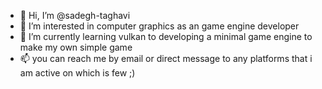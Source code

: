 - 👋 Hi, I’m @sadegh-taghavi
- 👀 I’m interested in computer graphics as an game engine developer
- 🌱 I’m currently learning vulkan to developing a minimal game engine to make my own simple game
- 📫 you can reach me by email or direct message to any platforms that i am active on which is few ;)

<!---
sadegh-taghavi/sadegh-taghavi is a ✨ special ✨ repository because its `README.md` (this file) appears on your GitHub profile.
You can click the Preview link to take a look at your changes.
--->
